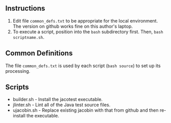 ## Instructions

1. Edit file ```common_defs.txt``` to be appropriate for the local environment.  The version on github works fine on this author's laptop.
2. To execute a script, position into the ```bash``` subdirectory first. Then, ```bash scriptname.sh```.

## Common Definitions

The file ```common_defs.txt``` is used by each script (```bash source```) to set up its processing.

## Scripts

* builder.sh - Install the jacotest executable.
* jlinter.sh - Lint all of the Java test source files.
* ujacobin.sh - Replace existing jacobin with that from github and then re-install the executable.
